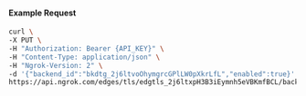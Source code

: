 <!-- Code generated for API Clients. DO NOT EDIT. -->

#### Example Request

```bash
curl \
-X PUT \
-H "Authorization: Bearer {API_KEY}" \
-H "Content-Type: application/json" \
-H "Ngrok-Version: 2" \
-d '{"backend_id":"bkdtg_2j6ltvoOhymgrcGPlLW0pXkrLfL","enabled":true}' \
https://api.ngrok.com/edges/tls/edgtls_2j6ltxpH3B3iEymnh5eVBKmfBCL/backend
```
